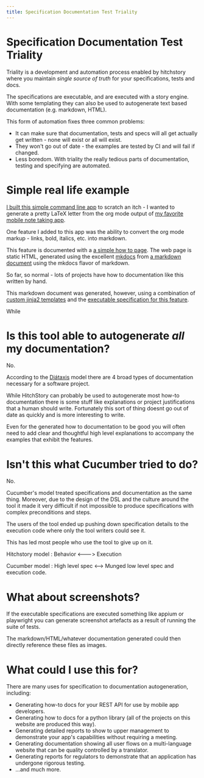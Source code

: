 ```yaml
---
title: Specification Documentation Test Triality
---
```

# Specification Documentation Test Triality

Triality is a development and automation process enabled by hitchstory where you maintain *single source of truth* for your specifications, tests and docs.

The specifications are executable, and are executed with a story engine. With some templating they can also be used to autogenerate text based documentation (e.g. markdown, HTML).

This form of automation fixes three common problems:

- It can make sure that documentation, tests and specs will all get actually get written - none will exist or all will exist.
- They won't go out of date - the examples are tested by CI and will fail if changed.
- Less boredom. With triality the really tedious parts of documentation, testing and specifying are automated.

# Simple real life example

[I built this simple command line app](https://github.com/crdoconnor/orji) to scratch an itch - I wanted to generate a pretty LaTeX letter from the org mode output of [my favorite mobile note taking app](https://f-droid.org/packages/com.orgzly/).

One feature I added to this app was the ability to convert the org mode markup - links, bold, italics, etc. into markdown.

This feature is documented with a [a simple how to page](https://hitchdev.com/orji/using/markdown/). The web page is static HTML, generated using the excellent [mkdocs](https://www.mkdocs.org/) from [a markdown document](https://github.com/crdoconnor/orji/blob/main/docs/public/using/markdown.md) using the mkdocs flavor of markdown.

So far, so normal - lots of projects have how to documentation like this written by hand.

This markdown document was generated, however, using a combination of [custom jinja2 templates](https://github.com/crdoconnor/orji/blob/main/hitch/docstory.yml) and the [executable specification for this feature](https://github.com/crdoconnor/orji/blob/main/hitch/story/markdown.story).

While 

# Is this tool able to autogenerate *all* my documentation?

No.

According to the [Diátaxis](https://diataxis.fr/) model there are 4 broad types of documentation necessary for a software project.

While HitchStory can probably be used to autogenerate most how-to documentation there is some stuff like explanations or project justifications that a human should write. Fortunately this sort of thing doesnt go out of date as quickly and is more interesting to write.

Even for the generated how to documentation to be good you will often need to add clear and thoughtful high level explanations to accompany the examples that exhibit the features.

# Isn't this what Cucumber tried to do?

No.

Cucumber's model treated specifications and documentation as the same thing. Moreover, due to the design of the DSL and the culture around the tool it made it very difficult if not impossible to produce specifications with complex preconditions and steps.

The users of the tool ended up pushing down specification details to the execution code where only the tool writers could see it.

This has led most people who use the tool to give up on it.

Hitchstory model : Behavior <---> Execution

Cucumber model : High level spec <--> Munged low level spec and execution code.

# What about screenshots?

If the executable specifications are executed something like appium or playwright you can generate screenshot artefacts as a result of running the suite of tests.

The markdown/HTML/whatever documentation generated could then directly reference these files as images.

# What could I use this for?

There are many uses for specification to documentation autogeneration, including:

- Generating how-to docs for your REST API for use by mobile app developers.
- Generating how to docs for a python library (all of the projects on this website are produced this way).
- Generating detailed reports to show to upper management to demonstrate your app's capabilities without requiring a meeting.
- Generating documentation showing all user flows on a multi-language website that can be quality controlled by a translator.
- Generating reports for regulators to demonstrate that an application has undergone rigorous testing.
- ...and much more.


